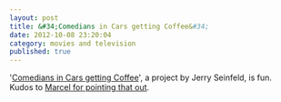 ```yaml
---
layout: post
title: &#34;Comedians in Cars getting Coffee&#34;
date: 2012-10-08 23:20:04
category: movies and television
published: true
---
```


'[Comedians in Cars getting Coffee](http://comediansincarsgettingcoffee.com)', a project by Jerry Seinfeld, is fun. Kudos to [Marcel for pointing that out](http://www.neunetz.com/2012/10/02/jerry-seinfelds-comedians-in-cars-getting-coffee/).